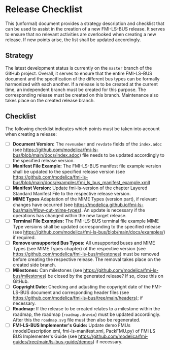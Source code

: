 # Release Checklist
This (unformal) document provides a strategy description and checklist that can be used to assist in the creation of a new FMI-LS-BUS release.
It serves to ensure that no relevant activities are overlooked when creating a new release.
If new points arise, the list shall be updated accordingly.

## Strategy
The latest development status is currently on the `master` branch of the GitHub project.
Overall, it serves to ensure that the entire FMI-LS-BUS document and the specification of the different bus types can be formally harmonized with each another.
If a release is to be created at the current time, an independent branch must be created for this purpose.
The corresponding release must be created on this branch.
Maintenance also takes place on the created release branch.

## Checklist
The following checklist indicates which points must be taken into account when creating a release:

* [ ] **Document Version:** The `revnumber` and `revdate` fields of the `index.adoc` (see https://github.com/modelica/fmi-ls-bus/blob/main/docs/index.adoc) file needs to be updated accordingly to the specified release version. 
* [ ] **Manifest File Example:** The FMI-LS-BUS manifest file example version shall be updated to the specified release version (see https://github.com/modelica/fmi-ls-bus/blob/main/docs/examples/fmi_ls_bus_manifest_example.xml)
* [ ] **Manifest Version:** Update fmi-ls-version of the chapter Layered Standard Manifest File to the respective release version.
* [ ] **MIME Types** Adaptation of the MIME Types (version part), if relevant changes have occurred (see https://modelica.github.io/fmi-ls-bus/main/#low-cut-mime-types).
An update is necessary if the operations has changed within the new target release.
* [ ] **Terminal File Examples:** The FMI-LS-BUS terminal file example MIME Type versions shall be updated corresponding to the specified release (see https://github.com/modelica/fmi-ls-bus/blob/main/docs/examples/) if required.
* [ ] **Remove unsupported Bus Types:** All unsupported buses and MIME Types (see MIME Types chapter) of the respective version (see https://github.com/modelica/fmi-ls-bus/milestones) must be removed before creating the respective release.
The removal takes place on the created side branch.
* [ ] **Milestones:** Can milestones (see https://github.com/modelica/fmi-ls-bus/milestones) be closed by the generated release? If so, close this on GitHub.
* [ ] **Copyright Date:** Checking and adjusting the copyright date of the FMI-LS-BUS document and corresponding header files (see https://github.com/modelica/fmi-ls-bus/tree/main/headers); if necessary.
* [ ] **Roadmap:** If the release to be created relates to a milestone within the roadmap, the roadmap (`roadmap.drawio`) must be updated accordingly.
After this the `roadmap.svg` file must then also be regenerated.
* [ ] **FMI-LS-BUS Implementer's Guide:** Update demo FMUs (modelDescription.xml, fmi-ls-manifest.xml, PackFMU.py) of FMI LS BUS Implementer's Guide (see https://github.com/modelica/fmi-guides/tree/main/ls-bus-guide/demos) if necessary.